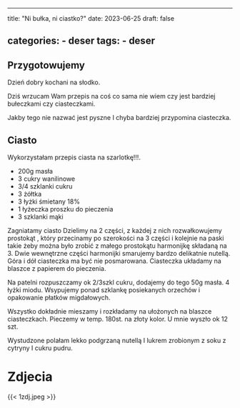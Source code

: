 

---
title: "Ni bułka, ni ciastko?"
date: 2023-06-25
draft: false

categories:
    - deser
tags:
    - deser
---

## Przygotowujemy

Dzień dobry kochani na słodko.

Dziś wrzucam Wam przepis na coś co sama nie wiem czy jest bardziej bułeczkami czy ciasteczkami.

Jakby tego nie nazwać jest pyszne I chyba bardziej przypomina ciasteczka.


## Ciasto


Wykorzystałam przepis ciasta na szarlotkę!!!.

* 200g masła
* 3 cukry wanilinowe
* 3/4 szklanki cukru
* 3 żółtka
* 3 łyżki śmietany 18%
* 1 łyżeczka proszku do pieczenia
* 3 szklanki mąki

Zagniatamy ciasto Dzielimy na 2 części, 
z każdej z nich rozwałkowujemy prostokąt , który przecinamy po szerokości na 3 części i kolejnie na paski takie żeby można było zrobić z małego prostokątu harmonijkę składaną na 3.
Dwie wewnętrzne części harmonijki smarujemy bardzo delikatnie nutellą. 
Góra i dół ciasteczka ma być nie posmarowana.
Ciasteczka układamy na blaszce z papierem do pieczenia.

Na patelni rozpuszczamy ok 2/3szkl cukru,
dodajemy do tego 50g masła.
4 łyżki miodu.
Wsypujemy ponad szklankę posiekanych orzechów i opakowanie płatków migdałowych.

Wszystko dokładnie mieszamy i rozkładamy na ułożonych na blaszce ciasteczkach.
Pieczemy w temp. 180st. na złoty kolor.
U mnie wyszło ok 12 szt.

Wystudzone polałam lekko podgrzaną nutellą I lukrem zrobionym z soku z cytryny I cukru pudru.


# Zdjecia

{{< 1zdj.jpeg >}}
